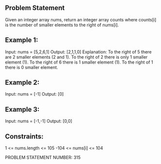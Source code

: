 ## Problem Statement 
Given an integer array nums, return an integer array counts where counts[i] is the number of smaller elements to the right of nums[i].

## Example 1:

Input: nums = [5,2,6,1]
Output: [2,1,1,0]
Explanation:
To the right of 5 there are 2 smaller elements (2 and 1).
To the right of 2 there is only 1 smaller element (1).
To the right of 6 there is 1 smaller element (1).
To the right of 1 there is 0 smaller element.

## Example 2:

Input: nums = [-1]
Output: [0]

## Example 3:

Input: nums = [-1,-1]
Output: [0,0]

## Constraints:

1 <= nums.length <= 105
-104 <= nums[i] <= 104

PROBLEM STATEMENT NUMBER: 315